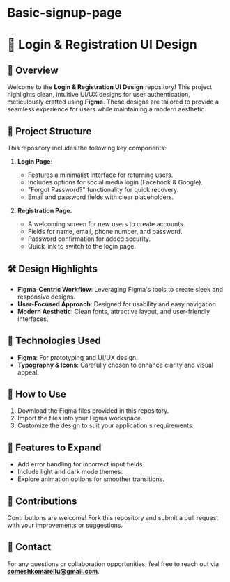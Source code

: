# Basic-signup-page
# 🔐 **Login & Registration UI Design**  

## 🚀 **Overview**  
Welcome to the **Login & Registration UI Design** repository! This project highlights clean, intuitive UI/UX designs for user authentication, meticulously crafted using **Figma**. These designs are tailored to provide a seamless experience for users while maintaining a modern aesthetic.  

## 📂 **Project Structure**  
This repository includes the following key components:  

1. **Login Page**:  
   - Features a minimalist interface for returning users.  
   - Includes options for social media login (Facebook & Google).  
   - "Forgot Password?" functionality for quick recovery.  
   - Email and password fields with clear placeholders.  

2. **Registration Page**:  
   - A welcoming screen for new users to create accounts.  
   - Fields for name, email, phone number, and password.  
   - Password confirmation for added security.  
   - Quick link to switch to the login page.  

## 🛠️ **Design Highlights**  
- **Figma-Centric Workflow**: Leveraging Figma's tools to create sleek and responsive designs.  
- **User-Focused Approach**: Designed for usability and easy navigation.  
- **Modern Aesthetic**: Clean fonts, attractive layout, and user-friendly interfaces.  

## 🎨 **Technologies Used**  
- **Figma**: For prototyping and UI/UX design.  
- **Typography & Icons**: Carefully chosen to enhance clarity and visual appeal.  


## 📝 **How to Use**  
1. Download the Figma files provided in this repository.  
2. Import the files into your Figma workspace.  
3. Customize the design to suit your application's requirements.  

## 🌟 **Features to Expand**  
- Add error handling for incorrect input fields.  
- Include light and dark mode themes.  
- Explore animation options for smoother transitions.  

## 🤝 **Contributions**  
Contributions are welcome! Fork this repository and submit a pull request with your improvements or suggestions.  

## 📧 **Contact**  
For any questions or collaboration opportunities, feel free to reach out via **[someshkomarellu@gmail.com](mailto:example@gmail.com)**.  

